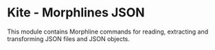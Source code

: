 # Kite - Morphlines JSON

This module contains Morphline commands for reading, extracting and transforming JSON files and JSON objects.
